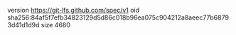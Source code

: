 version https://git-lfs.github.com/spec/v1
oid sha256:84af5f7efb34823129d5d86c018b96ea075c904212a8aeec77b68793d41d1d9d
size 4680
